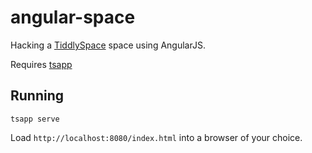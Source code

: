 # angular-space

Hacking a [TiddlySpace](https://github.com/tiddlyspace/tiddlyspace) space using AngularJS.

Requires [tsapp](http://tsapp.tiddlyspace.com)

## Running

	tsapp serve

Load `http://localhost:8080/index.html` into a browser of your choice.
